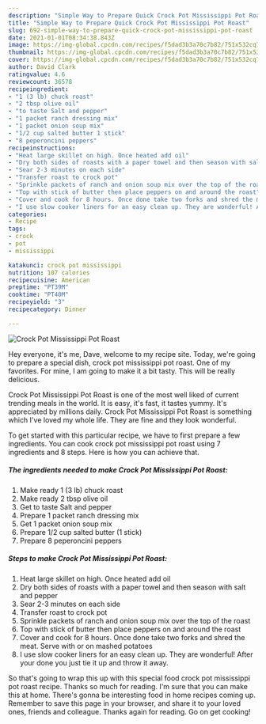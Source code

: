 ```yaml
---
description: "Simple Way to Prepare Quick Crock Pot Mississippi Pot Roast"
title: "Simple Way to Prepare Quick Crock Pot Mississippi Pot Roast"
slug: 692-simple-way-to-prepare-quick-crock-pot-mississippi-pot-roast
date: 2021-01-01T08:34:38.843Z
image: https://img-global.cpcdn.com/recipes/f5dad3b3a70c7b82/751x532cq70/crock-pot-mississippi-pot-roast-recipe-main-photo.jpg
thumbnail: https://img-global.cpcdn.com/recipes/f5dad3b3a70c7b82/751x532cq70/crock-pot-mississippi-pot-roast-recipe-main-photo.jpg
cover: https://img-global.cpcdn.com/recipes/f5dad3b3a70c7b82/751x532cq70/crock-pot-mississippi-pot-roast-recipe-main-photo.jpg
author: David Clark
ratingvalue: 4.6
reviewcount: 36578
recipeingredient:
- "1 (3 lb) chuck roast"
- "2 tbsp olive oil"
- "to taste Salt and pepper"
- "1 packet ranch dressing mix"
- "1 packet onion soup mix"
- "1/2 cup salted butter 1 stick"
- "8 peperoncini peppers"
recipeinstructions:
- "Heat large skillet on high. Once heated add oil"
- "Dry both sides of roasts with a paper towel and then season with salt and pepper"
- "Sear 2-3 minutes on each side"
- "Transfer roast to crock pot"
- "Sprinkle packets of ranch and onion soup mix over the top of the roast"
- "Top with stick of butter then place peppers on and around the roast"
- "Cover and cook for 8 hours. Once done take two forks and shred the meat. Serve with or on mashed potatoes"
- "I use slow cooker liners for an easy clean up. They are wonderful! After your done you just tie it up and throw it away."
categories:
- Recipe
tags:
- crock
- pot
- mississippi

katakunci: crock pot mississippi 
nutrition: 107 calories
recipecuisine: American
preptime: "PT39M"
cooktime: "PT40M"
recipeyield: "3"
recipecategory: Dinner

---
```



![Crock Pot Mississippi Pot Roast](https://img-global.cpcdn.com/recipes/f5dad3b3a70c7b82/751x532cq70/crock-pot-mississippi-pot-roast-recipe-main-photo.jpg)

Hey everyone, it's me, Dave, welcome to my recipe site. Today, we're going to prepare a special dish, crock pot mississippi pot roast. One of my favorites. For mine, I am going to make it a bit tasty. This will be really delicious.



Crock Pot Mississippi Pot Roast is one of the most well liked of current trending meals in the world. It is easy, it's fast, it tastes yummy. It's appreciated by millions daily. Crock Pot Mississippi Pot Roast is something which I've loved my whole life. They are fine and they look wonderful.


To get started with this particular recipe, we have to first prepare a few ingredients. You can cook crock pot mississippi pot roast using 7 ingredients and 8 steps. Here is how you can achieve that.

<!--inarticleads1-->

##### The ingredients needed to make Crock Pot Mississippi Pot Roast:

1. Make ready 1 (3 lb) chuck roast
1. Make ready 2 tbsp olive oil
1. Get to taste Salt and pepper
1. Prepare 1 packet ranch dressing mix
1. Get 1 packet onion soup mix
1. Prepare 1/2 cup salted butter (1 stick)
1. Prepare 8 peperoncini peppers




<!--inarticleads2-->

##### Steps to make Crock Pot Mississippi Pot Roast:

1. Heat large skillet on high. Once heated add oil
1. Dry both sides of roasts with a paper towel and then season with salt and pepper
1. Sear 2-3 minutes on each side
1. Transfer roast to crock pot
1. Sprinkle packets of ranch and onion soup mix over the top of the roast
1. Top with stick of butter then place peppers on and around the roast
1. Cover and cook for 8 hours. Once done take two forks and shred the meat. Serve with or on mashed potatoes
1. I use slow cooker liners for an easy clean up. They are wonderful! After your done you just tie it up and throw it away.




So that's going to wrap this up with this special food crock pot mississippi pot roast recipe. Thanks so much for reading. I'm sure that you can make this at home. There's gonna be interesting food in home recipes coming up. Remember to save this page in your browser, and share it to your loved ones, friends and colleague. Thanks again for reading. Go on get cooking!
